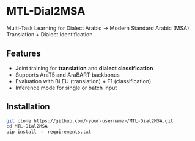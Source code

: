 # MTL-Dial2MSA
Multi-Task Learning for Dialect Arabic → Modern Standard Arabic (MSA) Translation + Dialect Identification

## Features
- Joint training for **translation** and **dialect classification**
- Supports AraT5 and AraBART backbones
- Evaluation with BLEU (translation) + F1 (classification)
- Inference mode for single or batch input

## Installation
```bash
git clone https://github.com/<your-username>/MTL-Dial2MSA.git
cd MTL-Dial2MSA
pip install -r requirements.txt
